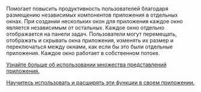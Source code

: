 ﻿Помогает повысить продуктивность пользователей благодаря размещению независимых компонентов приложения в отдельных окнах. При создании нескольких окон для приложения каждое окно является независимым от остальных. Каждое окно отдельно отображается на панели задач. Пользователи могут перемещать, отображать и скрывать окна приложения, изменять их размер и переключаться между окнами, как если бы это были отдельные приложения. Каждое окно работает в собственном потоке.

[Узнайте больше об использовании множества представлений приложения.](https://docs.microsoft.com/ru-ru/windows/uwp/design/layout/show-multiple-views)

[Научитесь использовать и расширять эти функции в своем приложении.](https://github.com/Microsoft/WindowsTemplateStudio/blob/master/docs/UWP/features/multiple-views.md)
